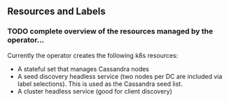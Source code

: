 ## Resources and Labels
### TODO complete overview of the resources managed by the operator...
Currently the operator creates the following k8s resources:
- A stateful set that manages Cassandra nodes
- A seed discovery headless service (two nodes per DC are included via label selections). This is used as the Cassandra seed list.
- A cluster headless service (good for client discovery)
